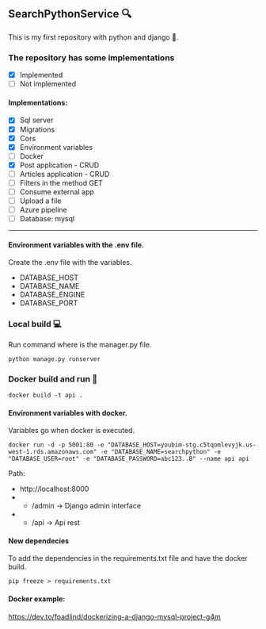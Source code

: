 ## SearchPythonService 🔍
This is my first repository with python and django 🐍.

### The repository has some implementations
- [x] Implemented
- [ ] Not implemented

#### Implementations:
- [x] Sql server
- [x] Migrations
- [x] Cors
- [x] Environment variables
- [ ] Docker
- [x] Post application - CRUD
- [ ] Articles application - CRUD
- [ ] Filters in the method GET
- [ ] Consume external app
- [ ] Upload a file
- [ ] Azure pipeline
- [ ] Database: mysql
<hr>

#### Environment variables with the .env file.
Create the .env file with the variables.
* DATABASE_HOST
* DATABASE_NAME
* DATABASE_ENGINE
* DATABASE_PORT

### Local build 💻
Run command where is the manager.py file.

```
python manage.py runserver
```

### Docker build and run 🚀
```
docker build -t api .
```

#### Environment variables with docker.
Variables go when docker is executed.
```
docker run -d -p 5001:80 -e "DATABASE_HOST=youbim-stg.c5tqomlevyjk.us-west-1.rds.amazonaws.com" -e "DATABASE_NAME=searchpython" -e "DATABASE_USER=root" -e "DATABASE_PASSWORD=abc123..B" --name api api
```

Path:
* http://localhost:8000
* * /admin -> Django admin interface
* * /api -> Api rest


#### New dependecies
To add the dependencies in the requirements.txt file and have the docker build.
```
pip freeze > requirements.txt
```


#### Docker example:
https://dev.to/foadlind/dockerizing-a-django-mysql-project-g4m